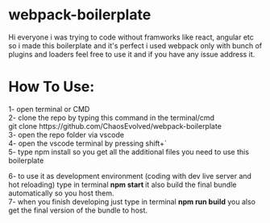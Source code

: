 # webpack-boilerplate
Hi everyone 
i was trying to code without framworks like react, angular etc 
so i made this boilerplate and it's perfect
i used webpack only with bunch of plugins and loaders
feel free to use it
and if you have any issue address it.
</br>

<h1>How To Use:</h1>
1- open terminal or CMD </br>
2- clone the repo by typing this command in the terminal/cmd </br>
git clone https://github.com/ChaosEvolved/webpack-boilerplate </br>
3- open the repo folder via vscode </br>
4- open the vscode terminal by pressing shift+` </br>
5- type npm install so you get all the additional files you need to use this boilerplate </br>

6- to use it as development environment (coding with dev live server and hot reloading) type in terminal <b> npm start </b> it also build the final bundle automatically so you host them.</br>
7- when you finish developing just type in terminal <b>npm run build</b> you also get the final version of the bundle to host.
